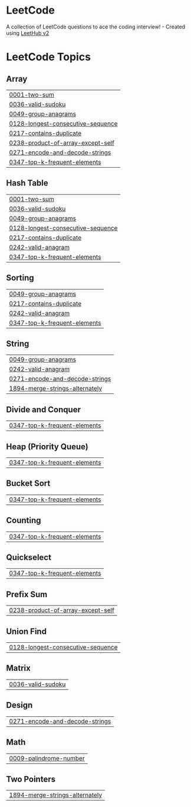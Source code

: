 # LeetCode
A collection of LeetCode questions to ace the coding interview! - Created using [LeetHub v2](https://github.com/arunbhardwaj/LeetHub-2.0)

<!---LeetCode Topics Start-->
# LeetCode Topics
## Array
|  |
| ------- |
| [0001-two-sum](https://github.com/NathanLewis263/LeetCode/tree/master/0001-two-sum) |
| [0036-valid-sudoku](https://github.com/NathanLewis263/LeetCode/tree/master/0036-valid-sudoku) |
| [0049-group-anagrams](https://github.com/NathanLewis263/LeetCode/tree/master/0049-group-anagrams) |
| [0128-longest-consecutive-sequence](https://github.com/NathanLewis263/LeetCode/tree/master/0128-longest-consecutive-sequence) |
| [0217-contains-duplicate](https://github.com/NathanLewis263/LeetCode/tree/master/0217-contains-duplicate) |
| [0238-product-of-array-except-self](https://github.com/NathanLewis263/LeetCode/tree/master/0238-product-of-array-except-self) |
| [0271-encode-and-decode-strings](https://github.com/NathanLewis263/LeetCode/tree/master/0271-encode-and-decode-strings) |
| [0347-top-k-frequent-elements](https://github.com/NathanLewis263/LeetCode/tree/master/0347-top-k-frequent-elements) |
## Hash Table
|  |
| ------- |
| [0001-two-sum](https://github.com/NathanLewis263/LeetCode/tree/master/0001-two-sum) |
| [0036-valid-sudoku](https://github.com/NathanLewis263/LeetCode/tree/master/0036-valid-sudoku) |
| [0049-group-anagrams](https://github.com/NathanLewis263/LeetCode/tree/master/0049-group-anagrams) |
| [0128-longest-consecutive-sequence](https://github.com/NathanLewis263/LeetCode/tree/master/0128-longest-consecutive-sequence) |
| [0217-contains-duplicate](https://github.com/NathanLewis263/LeetCode/tree/master/0217-contains-duplicate) |
| [0242-valid-anagram](https://github.com/NathanLewis263/LeetCode/tree/master/0242-valid-anagram) |
| [0347-top-k-frequent-elements](https://github.com/NathanLewis263/LeetCode/tree/master/0347-top-k-frequent-elements) |
## Sorting
|  |
| ------- |
| [0049-group-anagrams](https://github.com/NathanLewis263/LeetCode/tree/master/0049-group-anagrams) |
| [0217-contains-duplicate](https://github.com/NathanLewis263/LeetCode/tree/master/0217-contains-duplicate) |
| [0242-valid-anagram](https://github.com/NathanLewis263/LeetCode/tree/master/0242-valid-anagram) |
| [0347-top-k-frequent-elements](https://github.com/NathanLewis263/LeetCode/tree/master/0347-top-k-frequent-elements) |
## String
|  |
| ------- |
| [0049-group-anagrams](https://github.com/NathanLewis263/LeetCode/tree/master/0049-group-anagrams) |
| [0242-valid-anagram](https://github.com/NathanLewis263/LeetCode/tree/master/0242-valid-anagram) |
| [0271-encode-and-decode-strings](https://github.com/NathanLewis263/LeetCode/tree/master/0271-encode-and-decode-strings) |
| [1894-merge-strings-alternately](https://github.com/NathanLewis263/LeetCode/tree/master/1894-merge-strings-alternately) |
## Divide and Conquer
|  |
| ------- |
| [0347-top-k-frequent-elements](https://github.com/NathanLewis263/LeetCode/tree/master/0347-top-k-frequent-elements) |
## Heap (Priority Queue)
|  |
| ------- |
| [0347-top-k-frequent-elements](https://github.com/NathanLewis263/LeetCode/tree/master/0347-top-k-frequent-elements) |
## Bucket Sort
|  |
| ------- |
| [0347-top-k-frequent-elements](https://github.com/NathanLewis263/LeetCode/tree/master/0347-top-k-frequent-elements) |
## Counting
|  |
| ------- |
| [0347-top-k-frequent-elements](https://github.com/NathanLewis263/LeetCode/tree/master/0347-top-k-frequent-elements) |
## Quickselect
|  |
| ------- |
| [0347-top-k-frequent-elements](https://github.com/NathanLewis263/LeetCode/tree/master/0347-top-k-frequent-elements) |
## Prefix Sum
|  |
| ------- |
| [0238-product-of-array-except-self](https://github.com/NathanLewis263/LeetCode/tree/master/0238-product-of-array-except-self) |
## Union Find
|  |
| ------- |
| [0128-longest-consecutive-sequence](https://github.com/NathanLewis263/LeetCode/tree/master/0128-longest-consecutive-sequence) |
## Matrix
|  |
| ------- |
| [0036-valid-sudoku](https://github.com/NathanLewis263/LeetCode/tree/master/0036-valid-sudoku) |
## Design
|  |
| ------- |
| [0271-encode-and-decode-strings](https://github.com/NathanLewis263/LeetCode/tree/master/0271-encode-and-decode-strings) |
## Math
|  |
| ------- |
| [0009-palindrome-number](https://github.com/NathanLewis263/LeetCode/tree/master/0009-palindrome-number) |
## Two Pointers
|  |
| ------- |
| [1894-merge-strings-alternately](https://github.com/NathanLewis263/LeetCode/tree/master/1894-merge-strings-alternately) |
<!---LeetCode Topics End-->